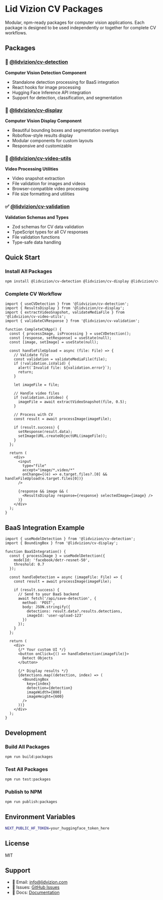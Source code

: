 # Lid Vizion CV Packages

Modular, npm-ready packages for computer vision applications. Each package is designed to be used independently or together for complete CV workflows.

## Packages

### 🎯 [@lidvizion/cv-detection](./cv-detection/)
**Computer Vision Detection Component**
- Standalone detection processing for BaaS integration
- React hooks for image processing
- Hugging Face Inference API integration
- Support for detection, classification, and segmentation

### 🎨 [@lidvizion/cv-display](./cv-display/)
**Computer Vision Display Component**
- Beautiful bounding boxes and segmentation overlays
- Roboflow-style results display
- Modular components for custom layouts
- Responsive and customizable

### 🎥 [@lidvizion/cv-video-utils](./cv-video-utils/)
**Video Processing Utilities**
- Video snapshot extraction
- File validation for images and videos
- Browser-compatible video processing
- File size formatting and utilities

### ✅ [@lidvizion/cv-validation](./cv-validation/)
**Validation Schemas and Types**
- Zod schemas for CV data validation
- TypeScript types for all CV responses
- File validation functions
- Type-safe data handling

## Quick Start

### Install All Packages

```bash
npm install @lidvizion/cv-detection @lidvizion/cv-display @lidvizion/cv-video-utils @lidvizion/cv-validation
```

### Complete CV Workflow

```tsx
import { useCVDetection } from '@lidvizion/cv-detection';
import { ResultsDisplay } from '@lidvizion/cv-display';
import { extractVideoSnapshot, validateMediaFile } from '@lidvizion/cv-video-utils';
import { validateCVResponse } from '@lidvizion/cv-validation';

function CompleteCVApp() {
  const { processImage, isProcessing } = useCVDetection();
  const [response, setResponse] = useState(null);
  const [image, setImage] = useState(null);

  const handleFileUpload = async (file: File) => {
    // Validate file
    const validation = validateMediaFile(file);
    if (!validation.isValid) {
      alert(`Invalid file: ${validation.error}`);
      return;
    }

    let imageFile = file;

    // Handle video files
    if (validation.isVideo) {
      imageFile = await extractVideoSnapshot(file, 0.5);
    }

    // Process with CV
    const result = await processImage(imageFile);
    
    if (result.success) {
      setResponse(result.data);
      setImage(URL.createObjectURL(imageFile));
    }
  };

  return (
    <div>
      <input 
        type="file" 
        accept="image/*,video/*" 
        onChange={(e) => e.target.files?.[0] && handleFileUpload(e.target.files[0])}
      />
      
      {response && image && (
        <ResultsDisplay response={response} selectedImage={image} />
      )}
    </div>
  );
}
```

## BaaS Integration Example

```tsx
import { useModelDetection } from '@lidvizion/cv-detection';
import { BoundingBox } from '@lidvizion/cv-display';

function BaaSIntegration() {
  const { processImage } = useModelDetection({
    modelId: 'facebook/detr-resnet-50',
    threshold: 0.7
  });

  const handleDetection = async (imageFile: File) => {
    const result = await processImage(imageFile);
    
    if (result.success) {
      // Send to your BaaS backend
      await fetch('/api/save-detection', {
        method: 'POST',
        body: JSON.stringify({
          detections: result.data?.results.detections,
          imageId: 'user-upload-123'
        })
      });
    }
  };

  return (
    <div>
      {/* Your custom UI */}
      <button onClick={() => handleDetection(imageFile)}>
        Detect Objects
      </button>
      
      {/* Display results */}
      {detections.map((detection, index) => (
        <BoundingBox
          key={index}
          detection={detection}
          imageWidth={800}
          imageHeight={600}
        />
      ))}
    </div>
  );
}
```

## Development

### Build All Packages

```bash
npm run build:packages
```

### Test All Packages

```bash
npm run test:packages
```

### Publish to NPM

```bash
npm run publish:packages
```

## Environment Variables

```bash
NEXT_PUBLIC_HF_TOKEN=your_huggingface_token_here
```

## License

MIT

## Support

- 📧 Email: info@lidvizion.com
- 🐛 Issues: [GitHub Issues](https://github.com/lidvizion/mobile-vision-app-starter/issues)
- 📖 Docs: [Documentation](https://docs.lidvizion.com)

